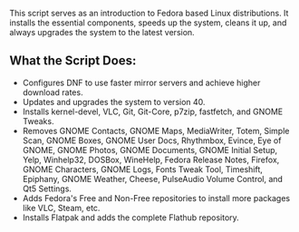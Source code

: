 This script serves as an introduction to Fedora based Linux distributions. It installs the essential components, speeds up the system, cleans it up, and always upgrades the system to the latest version.


## What the Script Does:

- Configures DNF to use faster mirror servers and achieve higher download rates.
- Updates and upgrades the system to version 40.
- Installs kernel-devel, VLC, Git, Git-Core, p7zip, fastfetch, and GNOME Tweaks.
- Removes GNOME Contacts, GNOME Maps, MediaWriter, Totem, Simple Scan, GNOME Boxes, GNOME User Docs, Rhythmbox, Evince, Eye of GNOME, GNOME Photos, GNOME Documents, GNOME Initial Setup, Yelp, Winhelp32, DOSBox, WineHelp, Fedora Release Notes, Firefox, GNOME Characters, GNOME Logs, Fonts Tweak Tool, Timeshift, Epiphany, GNOME Weather, Cheese, PulseAudio Volume Control, and Qt5 Settings.
- Adds Fedora's Free and Non-Free repositories to install more packages like VLC, Steam, etc.
- Installs Flatpak and adds the complete Flathub repository.
